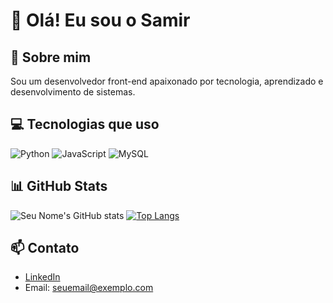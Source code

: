 # 👋 Olá! Eu sou o Samir

## 🚀 Sobre mim
Sou um desenvolvedor front-end apaixonado por tecnologia, aprendizado e desenvolvimento de sistemas.

## 💻 Tecnologias que uso
![Python](https://img.shields.io/badge/Python-3776AB?style=for-the-badge&logo=python&logoColor=white)
![JavaScript](https://img.shields.io/badge/JavaScript-F7DF1E?style=for-the-badge&logo=javascript&logoColor=black)
![MySQL](https://img.shields.io/badge/MySQL-00000F?style=for-the-badge&logo=mysql&logoColor=white)

## 📊 GitHub Stats
![Seu Nome's GitHub stats](https://github-readme-stats.vercel.app/api?username=seu_usuario&show_icons=true&theme=radical)
[![Top Langs](https://github-readme-stats.vercel.app/api/top-langs/?username=seu_usuario&layout=compact&theme=radical)](https://github.com/seu_usuario/github-readme-stats)

## 📫 Contato
- [LinkedIn](https://www.linkedin.com/in/seu_usuario)
- Email: seuemail@exemplo.com

